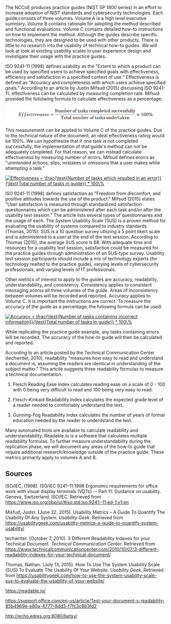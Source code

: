 The NCCoE produces practice guides (NIST SP 1800 series) in an effort to increase adoption of NIST standards and cybersecurity technologies. Each guide consists of three volumes. Volume A is a high level executive summary. Volume B contains rationale for adopting the method described and functional evaluations. Volume C contains detailed how-to instructions on how to implement the method. Although the guides describe specific technologies, they are designed to be used with other products. There is little to no research into the usability of technical how-to guides. We will look at look at existing usability scales in user experience design and investigate their usage with the practice guides.

ISO 9241-11 (1998) defines usability as the "Extent to which a product can be used by specified users to achieve specified goals with effectiveness, efficiency and satisfaction in a specified context of use." Effectiveness is defined as "Accuracy and completeness with which users achieve specified goals." According to an article by Justin Mifsud (2015) discussing ISO 9241-11, effectiveness can be calculated by measuring completion rate. Mifsud provided the follolwing formula to calculate effectiveness as a percentage:

<img src="./usability-metrics-effectiveness.jpg" />

This measurement can be applied to Volume C of the practice guides. Due to the technical nature of the document, an ideal effectiveness rating would be 100%. We can hypothesize that if one task is not completed successfully, the implementation of that guide's method can not be adequately completed. For that reason, we can instead calculate effectiveness by measuring number of errors. Mifsud defines erorrs as "unintended actions, slips, mistakes or omissions that a user makes while attempting a task."

<a href="http://www.codecogs.com/eqnedit.php?latex=Effectiveness&space;=&space;\frac{\text{Number&space;of&space;tasks&space;which&space;resulted&space;in&space;an&space;error}}{\text{Total&space;number&space;of&space;tasks&space;in&space;guide}}&space;*&space;100\%" target="_blank"><img src="http://latex.codecogs.com/gif.latex?Effectiveness&space;=&space;\frac{\text{Number&space;of&space;tasks&space;which&space;resulted&space;in&space;an&space;error}}{\text{Total&space;number&space;of&space;tasks&space;in&space;guide}}&space;*&space;100\%" title="Effectiveness = \frac{\text{Number of tasks which resulted in an error}}{\text{Total number of tasks in guide}} * 100\%" /></a>

ISO 9241-11 (1998) defines satisfaction as "Freedom from discomfort, and positive attitudes towards the use of the product." Mifsud (2015) states "User satisfaction is measured through standardized satisfaction questionnaires which can be administered after each task and/or after the usability test session." The article lists several types of questionnaires and the usage of each. The System Usability Scale (SUS) is a proven method for evaluating the usability of systems compared to industry standards (Thomas, 2015). SUS is a 10 question survey utliizing a 5 point likert scale and is administered to a user at the end of the test session. According to Thomas (2015), the average SUS score is 68. With adequate time and resources for a usability test session, satisfaction could be measured for the practice guides through administration of an SUS-type survey. Usability test session participants should include a mix of technology experts (for technology realted to the practice guide), varying levels of cybersecurity professionals, and varying levels of IT professionals. 

Other metrics of interest to apply to the guides are accuracy, readability, understandability, and consistency. Consistency applies to consistent messaging acorss all three volumes of the guide. Areas of inconsistency between volumes will be recorded and reported. Accuracy applies to Volume C. It is important the instructions are correct. To measure the accuracy of the guide as a percentage, the following formula can be used:

<a href="https://www.codecogs.com/eqnedit.php?latex=Accuracy&space;=&space;\frac{\text{Number&space;of&space;tasks&space;containing&space;incorrect&space;information}}{\text{Total&space;number&space;of&space;tasks&space;in&space;guide}}&space;*&space;100\%" target="_blank"><img src="https://latex.codecogs.com/gif.latex?Accuracy&space;=&space;\frac{\text{Number&space;of&space;tasks&space;containing&space;incorrect&space;information}}{\text{Total&space;number&space;of&space;tasks&space;in&space;guide}}&space;*&space;100\%" title="Accuracy = \frac{\text{Number of tasks containing incorrect information}}{\text{Total number of tasks in guide}} * 100\%" /></a>

While replicating the practice guide example, any tasks containing errors will be recorded. The accuracy of the how-to guide will then be calculated and reported.

According to an article posted by the Technical Communication Center (techwriter, 2010), readability "measures how easy to read and understand a document is, assuming the readers are identical in understanding of the subject matter." This artcile suggests three readability formulas to measure a technical documentation.

1. Flesch Reading Ease Index calculates reading ease on a scale of 0 - 100 with 0 being very difficult to read and 100 being very easy to read.

2. Flesch-Kinkaid Readability Index calculates the expected grade level of a reader needed to comfortably understand the text.

3. Gunning-Fog Readability Index calculates the number of years of formal education needed by the reader to underdstand the text.

Many automated tools are available to calculate readability and understandability. Readable.io is a software that calculates multiple readability formulas. To further measure understandability during the replication phase, we will document any areas of the how-to guide that require additional research/knowledge outside of the practice guide. These metrics primarily apply to volumes A and B.

## Sources

ISO/IEC, (1998). ISO/IEC 9241-11:1998 Ergonomic requirements for office work with visual display terminals (VDTs) -- Part 11: Guidance on usability. Geneva, Switzerland: ISO/IEC. Retrieved from https://www.iso.org/obp/ui/#iso:std:iso:9241:-11:ed-1:v1:en

Misfud, Justin. (June 22, 2015). Usability Metrics – A Guide To Quantify The Usability Of Any System. *Usability Geek*. Retrieved from
https://usabilitygeek.com/usability-metrics-a-guide-to-quantify-system-usability/

techwriter. (October 7, 2010). 3 Different Readability Indexes for your Technical Document. *Technical Communication Center*. Retrieved from https://www.technicalcommunicationcenter.com/2010/10/07/3-different-readability-indexes-for-your-technical-document/

Thomas, Nathan. (July 13, 2015). How To Use The System Usability Scale (SUS) To Evaluate The Usability Of Your Website. *Usability Geek*. Retrieved from https://usabilitygeek.com/how-to-use-the-system-usability-scale-sus-to-evaluate-the-usability-of-your-website/

https://readable.io/

https://support.office.com/en-us/article/Test-your-document-s-readability-85b4969e-e80a-4777-8dd3-f7fc3c8b3fd2

http://echo.edres.org:8080/betsy/
